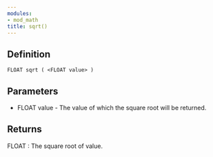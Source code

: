 ```yaml
---
modules:
- mod_math
title: sqrt()
---
```


## Definition

    FLOAT sqrt ( <FLOAT value> )

## Parameters

- FLOAT value - The value of which the square root will be returned.

## Returns

FLOAT : The square root of value.
